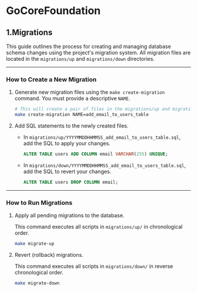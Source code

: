 # GoCoreFoundation

## 1.Migrations

This guide outlines the process for creating and managing database schema changes using the project's migration system. All migration files are located in the `migrations/up` and `migrations/down` directories.

---

### How to Create a New Migration

1.  Generate new migration files using the `make create-migration` command. You must provide a descriptive `NAME`.

    ```sh
    # This will create a pair of files in the migrations/up and migrations/down directories
    make create-migration NAME=add_email_to_users_table
    ```

2.  Add SQL statements to the newly created files.
    - In `migrations/up/YYYYMMDDHHMMSS_add_email_to_users_table.sql`, add the SQL to apply your changes.
      ```sql
      ALTER TABLE users ADD COLUMN email VARCHAR(255) UNIQUE;
      ```
    - In `migrations/down/YYYYMMDDHHMMSS_add_email_to_users_table.sql`, add the SQL to revert your changes.
      ```sql
      ALTER TABLE users DROP COLUMN email;
      ```

---

### How to Run Migrations

1.  Apply all pending migrations to the database.

    This command executes all scripts in `migrations/up/` in chronological order.

    ```sh
    make migrate-up
    ```

2.  Revert (rollback) migrations.

    This command executes all scripts in `migrations/down/` in reverse chronological order.

    ```sh
    make migrate-down
    ```
